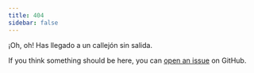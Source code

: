 ```yaml
---
title: 404
sidebar: false
---
```


¡Oh, oh! Has llegado a un callejón sin salida.

If you think something should be here, you can [open an issue](https://github.com/numpy/numpy.org/issues) on GitHub.
